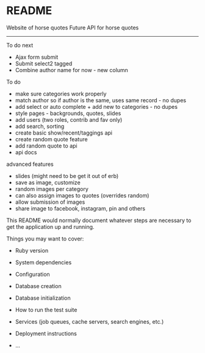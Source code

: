 # README

Website of horse quotes 
Future API for horse quotes

*********

To do next
- Ajax form submit
- Submit select2 tagged 
- Combine author name for now - new column



To do
- make sure categories work properly
- match author so if author is the same, uses same record - no dupes 
- add select or auto complete + add new to categories - no dupes 
- style pages - backgrounds, quotes, slides 
- add users (two roles, contrib and fav only)
- add search, sorting 
- create basic show/recent/taggings api 
- create random quote feature
- add random quote to api 
- api docs

advanced features
- slides (might need to be get it out of erb)
- save as image, customize
- random images per category 
- can also assign images to quotes (overrides random)
- allow submission of images 
- share image to facebook, instagram, pin and others



This README would normally document whatever steps are necessary to get the
application up and running.

Things you may want to cover:

* Ruby version

* System dependencies

* Configuration

* Database creation

* Database initialization

* How to run the test suite

* Services (job queues, cache servers, search engines, etc.)

* Deployment instructions

* ...
